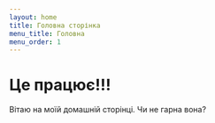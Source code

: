```yaml
---
layout: home
title: Головна сторінка
menu_title: Головна
menu_order: 1
---
```

# Це працює!!!

Вітаю на моїй домашній сторінці. Чи не гарна вона?
